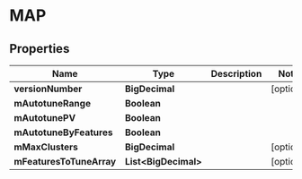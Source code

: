

# MAP


## Properties

| Name | Type | Description | Notes |
|------------ | ------------- | ------------- | -------------|
|**versionNumber** | **BigDecimal** |  |  [optional] |
|**mAutotuneRange** | **Boolean** |  |  |
|**mAutotunePV** | **Boolean** |  |  |
|**mAutotuneByFeatures** | **Boolean** |  |  |
|**mMaxClusters** | **BigDecimal** |  |  [optional] |
|**mFeaturesToTuneArray** | **List&lt;BigDecimal&gt;** |  |  [optional] |



